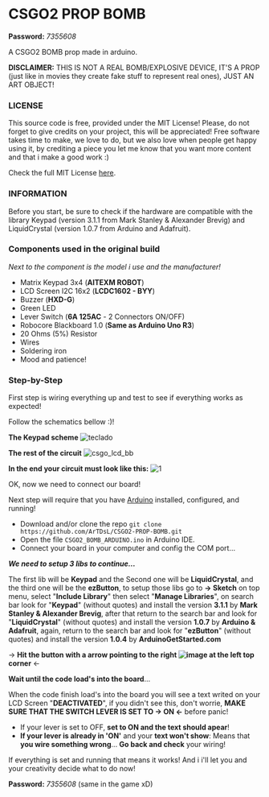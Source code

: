 # CSGO2 PROP BOMB

**Password:** _7355608_

A CSGO2 BOMB prop made in arduino.

**DISCLAIMER:** THIS IS NOT A REAL BOMB/EXPLOSIVE DEVICE, IT'S A PROP (just like in movies they create fake stuff to represent real ones), JUST AN ART OBJECT!

### LICENSE

This source code is free, provided under the MIT License! Please, do not forget to give credits on your project, this will be appreciated! Free software takes time to make,  we love to do, but we also love when people get happy using it, by crediting a piece you let me know that you want more content and that i make a good work :)

Check the full MIT License [here](./LICENSE).

### INFORMATION

Before you start, be sure to check if the hardware are compatible with the library Keypad (version 3.1.1 from Mark Stanley & Alexander Brevig) and LiquidCrystal (version 1.0.7 from Arduino and Adafruit).

### Components used in the original build
_Next to the component is the model i use and the manufacturer!_

- Matrix Keypad 3x4 (**AITEXM ROBOT**)
- LCD Screen I2C 16x2 (**LCDC1602 - BYY**)
- Buzzer (**HXD-G**)
- Green LED
- Lever Switch (**6A 125AC** - 2 Connectors ON/OFF)
- Robocore Blackboard 1.0 (**Same as Arduino Uno R3**)
- 20 Ohms (5%) Resistor
- Wires
- Soldering iron
- Mood and patience!

### Step-by-Step

First step is wiring everything up and test to see if everything works as expected!

Follow the schematics bellow :)!

**The Keypad scheme**
![teclado](https://github.com/ArTDsL/CSPROPBOMB/assets/10051552/a388fd57-f6c8-4f8b-9b6f-91669f48bffe)

**The rest of the circuit**
![csgo_lcd_bb](https://github.com/ArTDsL/CSPROPBOMB/assets/10051552/49b43405-1435-4d36-a44f-5f9a91714a7c)


**In the end your circuit must look like this:**
![1](https://github.com/ArTDsL/CSPROPBOMB/assets/10051552/8c411dec-ba38-469a-91d1-17dc14a81f17)

OK, now we need to connect our board!

Next step will require that you have [Arduino](https://www.arduino.cc/en/software) installed, configured, and running!

- Download and/or clone the repo `git clone https://github.com/ArTDsL/CSGO2-PROP-BOMB.git`
- Open the file `CSGO2_BOMB_ARDUINO.ino` in Arduino IDE.
- Connect your board in your computer and config the COM port...

***We need to setup 3 libs to continue...***

The first lib will be **Keypad** and the Second one will be **LiquidCrystal**, and the third one will be the **ezButton**, to setup those libs go to **→ Sketch** on top menu, select "**Include Library**" then select "**Manage Libraries**", on search bar look for "**Keypad**" (without quotes) and install the version **3.1.1** by **Mark Stanley & Alexander Brevig**, after that return to the search bar and look for "**LiquidCrystal**" (without quotes) and install the version **1.0.7** by **Arduino & Adafruit**, again, return to the search bar and look for "**ezButton**" (without quotes) and install the version **1.0.4** by **ArduinoGetStarted.com**

→ **Hit the button with a arrow pointing to the right ![image](https://github.com/ArTDsL/CSPROPBOMB/assets/10051552/26fc44d2-4ba6-4900-9a4b-a14c1cb0b4e4)
 at the left top corner** ←

**Wait until the code load's into the board**...

When the code finish load's into the board you will see a text writed on your LCD Screen "**DEACTIVATED**", if you didn't see this, don't worrie, **MAKE SURE THAT THE SWITCH LEVER IS SET TO → ON ←** before panic!

- If your lever is set to OFF, **set to ON and the text should apear**!
- **If your lever is already in 'ON'** and your **text won't show**: Means that **you wire something wrong**... **Go back and check** your wiring!

If everything is set and running that means it works! And i i'll let you and your creativity decide what to do now!

**Password:** _7355608_ (same in the game xD)
